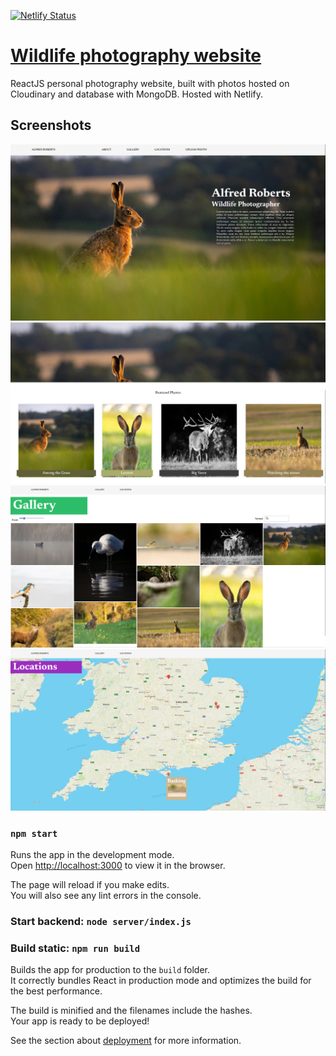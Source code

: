 [![Netlify Status](https://api.netlify.com/api/v1/badges/76387a79-b1f9-4e5f-9bfa-0c03f595c412/deploy-status)](https://app.netlify.com/sites/alfredroberts/deploys)

# [Wildlife photography website](https://alfredroberts.netlify.app/)

ReactJS personal photography website, built with photos hosted on Cloudinary and
database with MongoDB. Hosted with Netlify.

## Screenshots

![](docs/picture1.png)
![](docs/picture2.png)
![](docs/picture3.png)
![](docs/picture4.png)


### `npm start`

Runs the app in the development mode.\
Open [http://localhost:3000](http://localhost:3000) to view it in the browser.

The page will reload if you make edits.\
You will also see any lint errors in the console.

### Start backend: `node server/index.js`


### Build static: `npm run build`

Builds the app for production to the `build` folder.\
It correctly bundles React in production mode and optimizes the build for the best performance.

The build is minified and the filenames include the hashes.\
Your app is ready to be deployed!

See the section about [deployment](https://facebook.github.io/create-react-app/docs/deployment) for more information.